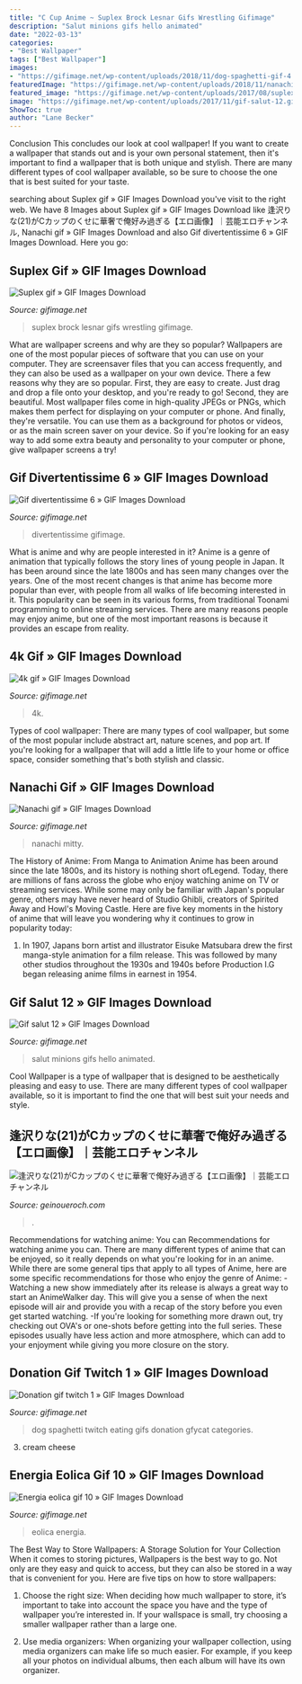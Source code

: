 ```yaml
---
title: "C Cup Anime ~ Suplex Brock Lesnar Gifs Wrestling Gifimage"
description: "Salut minions gifs hello animated"
date: "2022-03-13"
categories:
- "Best Wallpaper"
tags: ["Best Wallpaper"]
images:
- "https://gifimage.net/wp-content/uploads/2018/11/dog-spaghetti-gif-4.gif"
featuredImage: "https://gifimage.net/wp-content/uploads/2018/11/nanachi-gif.gif"
featured_image: "https://gifimage.net/wp-content/uploads/2017/08/suplex-gif.gif"
image: "https://gifimage.net/wp-content/uploads/2017/11/gif-salut-12.gif"
ShowToc: true
author: "Lane Becker"
---
```



Conclusion
This concludes our look at cool wallpaper! If you want to create a wallpaper that stands out and is your own personal statement, then it's important to find a wallpaper that is both unique and stylish. There are many different types of cool wallpaper available, so be sure to choose the one that is best suited for your taste.

	

		
searching about Suplex gif » GIF Images Download you've visit to the right web. We have 8 Images about Suplex gif » GIF Images Download like 逢沢りな(21)がCカップのくせに華奢で俺好み過ぎる【エロ画像】｜芸能エロチャンネル, Nanachi gif » GIF Images Download and also Gif divertentissime 6 » GIF Images Download. Here you go:
		
    
## Suplex Gif » GIF Images Download

<img loading=lazy src="https://gifimage.net/wp-content/uploads/2017/08/suplex-gif.gif" onerror="this.onerror=null;this.src='https://tse3.mm.bing.net/th?id=OIP.oljYtCU6uuUjADWBonMZ7gAAAA&amp;pid=15.1';" alt="Suplex gif » GIF Images Download">

_Source: gifimage.net_

>suplex brock lesnar gifs wrestling gifimage. 

	

What are wallpaper screens and why are they so popular?
Wallpapers are one of the most popular pieces of software that you can use on your computer. They are screensaver files that you can access frequently, and they can also be used as a wallpaper on your own device. There a few reasons why they are so popular. First, they are easy to create. Just drag and drop a file onto your desktop, and you're ready to go! Second, they are beautiful. Most wallpaper files come in high-quality JPEGs or PNGs, which makes them perfect for displaying on your computer or phone. And finally, they're versatile. You can use them as a background for photos or videos, or as the main screen saver on your device. So if you're looking for an easy way to add some extra beauty and personality to your computer or phone, give wallpaper screens a try!

    
## Gif Divertentissime 6 » GIF Images Download

<img loading=lazy src="http://gifimage.net/wp-content/uploads/2017/11/gif-divertentissime-6.gif" onerror="this.onerror=null;this.src='https://tse3.mm.bing.net/th?id=OIP.DiZ0XVHwiB4Vs5UUxdvZ1wHaHY&amp;pid=15.1';" alt="Gif divertentissime 6 » GIF Images Download">

_Source: gifimage.net_

>divertentissime gifimage. 

	

What is anime and why are people interested in it?
Anime is a genre of animation that typically follows the story lines of young people in Japan. It has been around since the late 1800s and has seen many changes over the years. One of the most recent changes is that anime has become more popular than ever, with people from all walks of life becoming interested in it. This popularity can be seen in its various forms, from traditional Toonami programming to online streaming services. There are many reasons people may enjoy anime, but one of the most important reasons is because it provides an escape from reality.

    
## 4k Gif » GIF Images Download

<img loading=lazy src="https://gifimage.net/wp-content/uploads/2017/09/4k-gif-.gif" onerror="this.onerror=null;this.src='https://tse2.mm.bing.net/th?id=OIP.8G9zg-5W9EtAuxW9nQJtlQAAAA&amp;pid=15.1';" alt="4k gif » GIF Images Download">

_Source: gifimage.net_

>4k. 

	

Types of cool wallpaper:
There are many types of cool wallpaper, but some of the most popular include abstract art, nature scenes, and pop art. If you're looking for a wallpaper that will add a little life to your home or office space, consider something that's both stylish and classic.

    
## Nanachi Gif » GIF Images Download

<img loading=lazy src="https://gifimage.net/wp-content/uploads/2018/11/nanachi-gif.gif" onerror="this.onerror=null;this.src='https://tse4.mm.bing.net/th?id=OIP.VK2eNt9S3PaoliiFMI38awHaEH&amp;pid=15.1';" alt="Nanachi gif » GIF Images Download">

_Source: gifimage.net_

>nanachi mitty. 

	

The History of Anime: From Manga to Animation
Anime has been around since the late 1800s, and its history is nothing short ofLegend. Today, there are millions of fans across the globe who enjoy watching anime on TV or streaming services. While some may only be familiar with Japan's popular genre, others may have never heard of Studio Ghibli, creators of Spirited Away and Howl's Moving Castle. Here are five key moments in the history of anime that will leave you wondering why it continues to grow in popularity today:
1) In 1907, Japans born artist and illustrator Eisuke Matsubara drew the first manga-style animation for a film release. This was followed by many other studios throughout the 1930s and 1940s before Production I.G began releasing anime films in earnest in 1954.

    
## Gif Salut 12 » GIF Images Download

<img loading=lazy src="https://gifimage.net/wp-content/uploads/2017/11/gif-salut-12.gif" onerror="this.onerror=null;this.src='https://tse1.mm.bing.net/th?id=OIP.q2nVJD0UESRL9qTyOV7OBQFeCy&amp;pid=15.1';" alt="Gif salut 12 » GIF Images Download">

_Source: gifimage.net_

>salut minions gifs hello animated. 

	

Cool Wallpaper is a type of wallpaper that is designed to be aesthetically pleasing and easy to use. There are many different types of cool wallpaper available, so it is important to find the one that will best suit your needs and style.

    
## 逢沢りな(21)がCカップのくせに華奢で俺好み過ぎる【エロ画像】｜芸能エロチャンネル

<img loading=lazy src="http://img.geinoueroch.com/imgs/a/d/ad69e442.jpg" onerror="this.onerror=null;this.src='https://tse3.mm.bing.net/th?id=OIP.1BUmIQFm5ocoSxDpyvJecwHaLH&amp;pid=15.1';" alt="逢沢りな(21)がCカップのくせに華奢で俺好み過ぎる【エロ画像】｜芸能エロチャンネル">

_Source: geinoueroch.com_

>. 

	

Recommendations for watching anime: You can
Recommendations for watching anime you can. There are many different types of anime that can be enjoyed, so it really depends on what you're looking for in an anime. While there are some general tips that apply to all types of Anime, here are some specific recommendations for those who enjoy the genre of Anime: 
-Watching a new show immediately after its release is always a great way to start an AnimeWalker day. This will give you a sense of when the next episode will air and provide you with a recap of the story before you even get started watching. 
-If you're looking for something more drawn out, try checking out OVA's or one-shots before getting into the full series. These episodes usually have less action and more atmosphere, which can add to your enjoyment while giving you more closure on the story.

    
## Donation Gif Twitch 1 » GIF Images Download

<img loading=lazy src="https://gifimage.net/wp-content/uploads/2018/11/dog-spaghetti-gif-4.gif" onerror="this.onerror=null;this.src='https://tse3.mm.bing.net/th?id=OIP.yQmj_D7fBpW60mePLaSkeAAAAA&amp;pid=15.1';" alt="Donation gif twitch 1 » GIF Images Download">

_Source: gifimage.net_

>dog spaghetti twitch eating gifs donation gfycat categories. 

	

3. cream cheese 

    
## Energia Eolica Gif 10 » GIF Images Download

<img loading=lazy src="http://gifimage.net/wp-content/uploads/2017/11/energia-eolica-gif-10.gif" onerror="this.onerror=null;this.src='https://tse3.mm.bing.net/th?id=OIP.8uIx926xI19k_wUQrnUhNQHaE3&amp;pid=15.1';" alt="Energia eolica gif 10 » GIF Images Download">

_Source: gifimage.net_

>eolica energia. 

	

The Best Way to Store Wallpapers: A Storage Solution for Your Collection
When it comes to storing pictures, Wallpapers is the best way to go. Not only are they easy and quick to access, but they can also be stored in a way that is convenient for you. Here are five tips on how to store wallpapers:
1) Choose the right size: When deciding how much wallpaper to store, it’s important to take into account the space you have and the type of wallpaper you’re interested in. If your wallspace is small, try choosing a smaller wallpaper rather than a large one.

2) Use media organizers: When organizing your wallpaper collection, using media organizers can make life so much easier. For example, if you keep all your photos on individual albums, then each album will have its own organizer.

